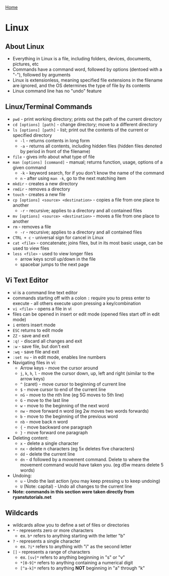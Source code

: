 [Home](../README.md)

# Linux

## About Linux

- Everything in Linux is a file, including folders, devices, documents, pictures, etc
- Commands have a command word, followed by options (dentoed with a "-"), followed by arguments
- Linux is extensionless, meaning specified file extensions in the filename are ignored, and the OS determines the type of file by its contents
- Linux command line has no "undo" feature

## Linux/Terminal Commands

- `pwd` - print working directory; prints out the path of the current directory
- `cd [options] [path]` - change directory; move to a different directory
- `ls [options] [path]` - list; print out the contents of the current or specified directory
    - `-l` - returns contents in long form
    - `-a` - returns all contents, including hidden files (hidden files denoted by period in front of the filename)
- `file` - gives info about what type of file 
- `man [options] [command]` - manual; returns function, usage, options of a given command
    - `-k` - keyword search, for if you don't know the name of the command
    - `n` - after using `man -k`, go to the next matching item
- `mkdir` - creates a new directory
- `rmdir` - removes a directory
- `touch` - creates a new file
- `cp [options] <source> <destination>` - copies a file from one place to another
    - `-r` - recursive; applies to a directory and all contained files
- `mv [options] <source> <destination>` - moves a file from one place to another
- `rm` - removes a file
    - `-r` - recursive; applies to a directory and all contained files
- `CTRL + c` - universal sign for cancel in Linux
- `cat <file>` - concatenate; joins files, but in its most basic usage, can be used to view files
- `less <file>` - used to view longer files
    - arrow keys scroll up/down in the file
    - spacebar jumps to the next page

## Vi Text Editor

- vi is a command line text editor
- commands starting off with a colon `:` require you to press enter to execute - all others execute upon pressing a key/combination
- `vi <file>` - opens a file in vi
- files can be opened in insert or edit mode (opened files start off in edit mode)
- `i` enters insert mode
- `ESC` returns to edit mode
- `ZZ` - save and exit
- `:q!` - discard all changes and exit
- `:w` - save file, but don't exit
- `:wq` - save file and exit
- `:set nu` - in edit mode, enables line numbers
- Navigating files in vi:
    - Arrow keys - move the cursor around
    - `j`, `k`, `h`, `l` - move the cursor down, up, left and right (similar to the arrow keys)
    - `^` (caret) - move cursor to beginning of current line
    - `$` - move cursor to end of the current line
    - `nG` - move to the nth line (eg 5G moves to 5th line)
    - `G` - move to the last line
    - `w` - move to the beginning of the next word
    - `nw` - move forward n word (eg 2w moves two words forwards)
    - `b` - move to the beginning of the previous word
    - `nb` - move back n word
    - `{` - move backward one paragraph
    - `}` - move forward one paragraph
- Deleting content:
    - `x` - delete a single character
    - `nx` - delete n characters (eg 5x deletes five characters)
    - `dd` - delete the current line
    - `dn` - d followed by a movement command. Delete to where the movement command would have taken you. (eg d5w means delete 5 words)
- Undoing:
    - `u` - Undo the last action (you may keep pressing u to keep undoing)
    - `U` (Note: capital) - Undo all changes to the current line
- **Note: commands in this section were taken directly from ryanstutorials.net**

## Wildcards

- wildcards allow you to define a set of files or directories
- `*` - represents zero or more characters
    - ex. `b*` refers to anything starting with the letter "b"
- `?` - represents a single character
    - ex. `?i*` refers to anything with "i" as the second letter
- `[]` - represents a range of characters
    - ex. `[sv]*` refers to anything beginning in "s" or "v"
    - `*[0-9]*` refers to anything containing a numerical digit
    - `[^a-k]*` refers to anything **NOT** beginning in "a" through "k"

